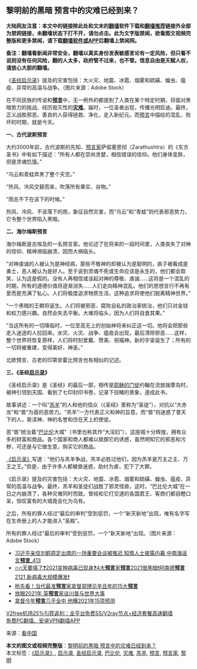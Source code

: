  <h2>黎明前的黑暗 预言中的灾难已经到来？</h2> <p class="notice"><b>大陆网友注意：本文中的链接除此处和文末的<a href="https://github.com/bannedbook/fanqiang" >翻墙</a>软件下载和<a href="https://github.com/killgcd/justmysocks/blob/master/README.md">翻墙推荐</a>链接外全部为禁网链接，未翻墙状态下打不开，请勿点击。此为文字版禁闻，欲看图文视频完整版和更多禁闻，请下载<a href="https://github.com/bannedbook/fanqiang">翻墙软件或APP</a>后翻墙上禁闻网。</p><p>备注：翻墙看新闻非常安全，翻墙以真实身份发表敏感言论有一定风险，但只看不说则没有任何风险，翻的人太多，政府管不过来，也不管。信息自由是天赋人权，请放心大胆的翻墙。</b></p>  <div class="entry"> <p id="conimg">《<a href="https://www.bannedbook.org/bnews/tag/%E5%9C%A3%E7%BB%8F%E5%90%AF%E7%A4%BA%E5%BD%95/" class="st_tag internal_tag" rel="tag" title="标签 圣经启示录 下的日志">圣经启示录</a>》提及的灾害包括：大火灾、地震、冰雹、烟雾和硫磺、蝗虫、瘟疫、异常的高温与战争。（图片来源：Adobe Stock）</p> <p>在不同民族的传说和<strong><span class='wp_keywordlink'><a href="https://www.bannedbook.org/forum5/" title="预言玄学禁书下载" rel="nofollow">预言</a></span></strong>中，无一例外的都提到了人类在某个特定时期，将面对黑暗势力的挑战、经历毁灭性的<strong><a href="https://www.bannedbook.org/bnews/tag/%E7%81%BE%E9%9A%BE/" class="st_tag internal_tag" rel="tag" title="标签 灾难 下的日志">灾难</a></strong>。届时，一位圣者出现，传播光明启迪。最终，正义战胜邪恶，善良的人获得拯救、净化，走入新纪元。而<a href="https://www.bannedbook.org/bnews/tag/%e9%a2%84%e8%a8%80/" class="st_tag internal_tag" rel="tag" title="标签 预言 下的日志">预言</a>中描绘的混乱、败坏的时期，就是今天。</p> <p><strong>一、古代波斯预言</strong></p> <p>大约3000年前，古代波斯的先知、<a href="https://www.bannedbook.org/bnews/tag/%e9%a2%84%e8%a8%80%e5%ae%b6/" class="st_tag internal_tag" rel="tag" title="标签 预言家 下的日志">预言家</a>萨偌塞思彻（Zarathushtra）的《东方圣书》中有如下描述：“所有人都在崇尚贪婪，相信错误的信仰。他们身体变胖，但是灵魂饥饿。”</p> <p>“乌云和青蛙弄黑了整个天空。”</p>  <p>“热风、冷风交替而来，吹落所有果实、谷物。”</p> <p>“雨总不下在该下的时候。”</p> <p>热风、冷风、不该落下的雨，象征自然灾害，而“乌云”和“青蛙”则代表邪恶势力，它令整个世界陷入黑暗。</p> <p><strong>二、海尔梅斯预言</strong></p> <p>海尔梅斯是古埃及的一名预言家。他论述了在将来的一段时间里，人类丧失了对神的信仰、精神濒临崩溃，因而大祸临头。</p>  <p>“对神虔诚的人被认为是神经病，那些不敬神的却被认为是聪明的，疯子被看成是勇士，恶人被认为是好人。至于说到灵魂不死或生命应该是永生的，他们都会取笑，认为这是假的。没有人再相信或谈起对神的尊敬、虔诚……这将是一个混乱的时期，所有的道德价值将逐渐消失……人们走向精神混乱。他们的思想言行不再有爱而是充满了私心。人们将极度追求物质生活，这种追求将使他们脱离精神世界。”</p> <p>“一个黑暗的王朝将诞生。人们将被邪恶、腐败自私的政治家统治，他们只对金钱和权力感兴趣。自然会失去平衡。大难将临头，因为人们将自食其果。”</p> <p>“当这所有的一切降临时，一位至高无上的创始神将来纠正这一切。他将会把那些走入迷途的人拉回来。水灾、火灾、战争、瘟疫会出现，最后清除邪恶……这样，整个世界将恢复原样，人们将时刻爱戴、赞美、祝福神。新的宇宙诞生了；所有的一切将被重建，变得美好、神圣。”</p> <p>北欧预言、古老的印第安霍比预言也有相似的记述。</p> <p><strong>三、《圣经<a href="https://www.bannedbook.org/bnews/tag/%E5%90%AF%E7%A4%BA%E5%BD%95/" class="st_tag internal_tag" rel="tag" title="标签 启示录 下的日志">启示录</a>》</strong></p>  <p>《圣经启示录》是《圣经》的最后一部，相传是<span class='wp_keywordlink'><a href="https://www.bannedbook.org/forum2/topic1317.html" title="耶稣的门徒是在搞政治吗" target="_blank">耶稣的门徒</a></span>约翰在流放拨摩岛时，被神引领到天国、看到了七印封印书卷，记录下目睹的景象，遂成此书。</p> <p>故事讲述：一个叫“<a href="https://www.bannedbook.org/bnews/tag/%E7%BE%94%E7%BE%8A/" class="st_tag internal_tag" rel="tag" title="标签 羔羊 下的日志">羔羊</a>”的人和他的信众（《圣经》里称为“圣徒”），对抗以“大赤龙”和“兽”为首的恶势力。“羔羊”一方代表正义和神的旨意。而“兽”则迷惑了普天下的人，亵渎神、神的名誉和住在天上的使徒。</p> <p>恶“兽”统治着“<a href="https://www.bannedbook.org/bnews/tag/%E5%B7%B4%E6%AF%94%E4%BC%A6/" class="st_tag internal_tag" rel="tag" title="标签 巴比伦 下的日志">巴比伦</a>大城”（书里也称其作“大淫妇”），这座城十分辉煌，拥有众多的财富和商品。各个国家和商人都难以抵御它的诱惑，虽然明知它的邪恶和污秽，可还是与它做生意，购买它的商品。</p> <p><a href="https://www.bannedbook.org/bnews/tag/%E3%80%8A%E5%90%AF%E7%A4%BA%E5%BD%95%E3%80%8B/" class="st_tag internal_tag" rel="tag" title="标签 《启示录》 下的日志">《启示录》</a>写道：“他们与羔羊争战，羔羊必胜过他们，因为羔羊是万主之主、万王之王。”但是，由于许多人都被兽迷惑，助纣为虐，犯下了大罪。</p> <p>《启示录》提及的灾害包括：大火灾、地震、冰雹、烟雾和硫磺、蝗虫、瘟疫、异常的高温与战争。最终，羔羊和圣徒们战胜了邪灵怪兽，这时，“巴比伦大城”在一日之内崩溃了，各种灾难同时而致。曾经和它打交道的各国君王、客商们都目瞪口呆，惊叹富有的大城竟会化为乌有。</p>  <p>之后，所有的罪人经过“最后的审判”受到惩罚，一个“新天新地”出现，唯有名字写在生命册上的人才能进入“圣殿”。</p> <p>所有的罪人经过“最后的审判”受到惩罚，一个“新天新地”出现。（图片来源：Adobe Stock）</p> <ul class='op-related-articles' title='相关阅读'> <li><a href='https://www.bannedbook.org/bnews/comments/20201224/1453906.html' target='_blank'>习近平亲信刘鹤原定出席的一场重要会谈被推迟 知情人士披露内幕 中南海谣言<b>预言</b>_413</a></li> <li><a href='https://www.bannedbook.org/bnews/bannedvideo/20201224/1453880.html' target='_blank'>🔥🔥天要塌了❓2021变种病毒已现身❓4大<b>预言</b>家<b>预言</b>2021很黑暗❗阿南德<b>预言</b>2121 新病毒大规模爆发❗</a></li> <li><a href='https://www.bannedbook.org/bnews/comments/20201224/1453873.html' target='_blank'>抢先看！当代最准<b>预言</b>家拿督郑博见辛丑年的15大<b>预言</b></a></li> <li><a href='https://www.bannedbook.org/bnews/comments/20201224/1453688.html' target='_blank'>放眼2021年 英<b>预言</b>家谈川普与世界大事</a></li> <li><a href='https://www.bannedbook.org/bnews/worldnews/20201223/1453371.html' target='_blank'>拿督今年<b>预言</b>几乎全中 他曝2021年15项预测</a></li> </ul> <p class="texttj"> <a href="https://github.com/bannedbook/fanqiang/wiki/V2ray%E6%9C%BA%E5%9C%BA" target="_blank">V2free机场25%引荐返利：全平台免费SS/V2ray节点+经济套餐高速翻墙</a><br/> <a href="https://github.com/bannedbook/fanqiang/wiki/%E7%A6%81%E9%97%BB%E7%BD%91%E5%AE%89%E5%8D%93%E7%BF%BB%E5%A2%99%E6%96%B0%E9%97%BBAPP" target="_blank">免费PC翻墙、安卓VPN翻墙APP</a></p><p> 来源：<span class='wp_keywordlink_affiliate'><a href="https://www.secretchina.com/" title="看中国" target="_blank">看中国</a></span> </p><a name='sharetosocial'></a>       <div><b>本文的图文或视频完整版</b>：<a href='https://www.bannedbook.org/bnews/comments/20201224/1453985.html'>黎明前的黑暗 预言中的灾难已经到来？</a></div>  </div><!--END ENTRY--> <div class="postfooter"> <div>本文标签：<a href="https://www.bannedbook.org/bnews/tag/%E3%80%8A%E5%90%AF%E7%A4%BA%E5%BD%95%E3%80%8B/" rel="tag">《启示录》</a>, <a href="https://www.bannedbook.org/bnews/tag/%E5%90%AF%E7%A4%BA%E5%BD%95/" rel="tag">启示录</a>, <a href="https://www.bannedbook.org/bnews/tag/%E5%9C%A3%E7%BB%8F%E5%90%AF%E7%A4%BA%E5%BD%95/" rel="tag">圣经启示录</a>, <a href="https://www.bannedbook.org/bnews/tag/%E5%B7%B4%E6%AF%94%E4%BC%A6/" rel="tag">巴比伦</a>, <a href="https://www.bannedbook.org/bnews/tag/%E7%81%BE%E9%9A%BE/" rel="tag">灾难</a>, <a href="https://www.bannedbook.org/bnews/tag/%E7%BE%94%E7%BE%8A/" rel="tag">羔羊</a>, <a href="https://www.bannedbook.org/bnews/tag/%e9%a2%84%e8%a8%80/" rel="tag">预言</a>, <a href="https://www.bannedbook.org/bnews/tag/%e9%a2%84%e8%a8%80%e5%ae%b6/" rel="tag">预言家</a>, <a href="https://www.bannedbook.org/bnews/tag/%e9%bb%8e%e6%98%8e/" rel="tag">黎明</a></div>  </div><!--END POSTFOOTER--> 